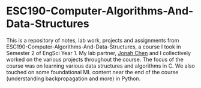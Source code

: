 # ESC190-Computer-Algorithms-And-Data-Structures

This is a repository of notes, lab work, projects and assignments from ESC190-Computer-Algorithms-And-Data-Structures, a course I took in Semester 2 of EngSci Year 1. My lab partner, [Jonah Chen](https://github.com/jonah-chen) and I collectively worked on the various projects throughout the course. The focus of the course was on learning various data structures and algorithms in C. We also touched on some foundational ML content near the end of the course (understanding backpropagation and more) in Python. 
